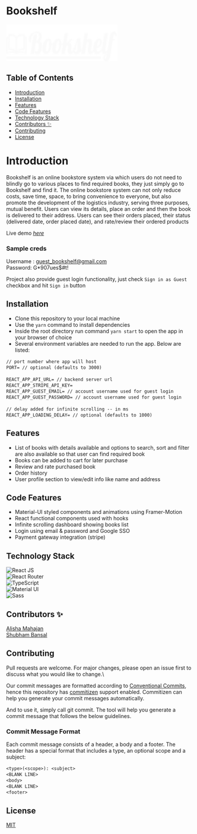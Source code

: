 # Bookshelf

<img src="./src/assets/bookshelf-logo.svg" width="300" height="100">

## Table of Contents

- [Introduction](#introduction)
- [Installation](#installation)
- [Features](#features)
- [Code Features](#code-features)
- [Technology Stack](#technology-stack)
- [Contributors ✨](#contributors-)
- [Contributing](#contributing)
- [License](#license)
  
# Introduction

Bookshelf is an online bookstore system via which users do not need to blindly go to various places to find required books, they just simply go to Bookshelf and find it. The online bookstore system can not only reduce costs, save time, space, to bring convenience to everyone, but also promote the development of the logistics industry, serving three purposes, mutual benefit. Users can view its details, place an order and then the book is delivered to their address. Users can see their orders placed, their status (delivered date, order placed date), and rate/review their ordered products

Live demo [_here_](https://n11-bookshelf.herokuapp.com/)

### Sample creds

Username : guest_bookshelf@gmail.com \
Password: G*907ues$#t!

Project also provide guest login functionality, just check `Sign in as Guest` checkbox and hit `Sign in` button
## Installation

- Clone this repository to your local machine
- Use the `yarn` command to install dependencies
- Inside the root directory run command `yarn start` to open the app in your browser of choice
- Several environment variables are needed to run the app. Below are listed:

```plaintext
// port number where app will host
PORT= // optional (defaults to 3000)

REACT_APP_API_URL= // backend server url
REACT_APP_STRIPE_API_KEY=
REACT_APP_GUEST_EMAIL= // account username used for guest login
REACT_APP_GUEST_PASSWORD= // account username used for guest login

// delay added for infinite scrolling -- in ms
REACT_APP_LOADING_DELAY= // optional (defaults to 1000)

```

## Features

- List of books with details available and options to search, sort and filter are also available so that user can find required book
- Books can be added to cart for later purchase
- Review and rate purchased book
- Order history
- User profile section to view/edit info like name and address

## Code Features

- Material-UI styled components and animations using Framer-Motion
- React functional components used with hooks
- Infinite scrolling dashboard showing books list
- Login using email & password and Google SSO
- Payment gateway integration (stripe)

## Technology Stack

![React JS](https://img.shields.io/badge/React-20232A?style=for-the-badge&logo=react&logoColor=61DAFB)\
![React Router](https://img.shields.io/badge/React_Router-CA4245?style=for-the-badge&logo=react-router&logoColor=white)\
![TypeScript](https://img.shields.io/badge/typescript-%23007ACC.svg?style=for-the-badge&logo=typescript&logoColor=white)\
![Material UI](https://img.shields.io/badge/Material--UI-0081CB?style=for-the-badge&logo=material-ui&logoColor=white)\
![Sass](https://img.shields.io/badge/SASS-hotpink.svg?style=for-the-badge&logo=SASS&logoColor=white)

## Contributors ✨

<a href="https://github.com/Alisha-Mahajan">Alisha Mahajan</a>\
<a href="https://github.com/SVB-knowmywork">Shubham Bansal</a>

## Contributing

Pull requests are welcome. For major changes, please open an issue first to discuss what you would like to change.\

Our commit messages are formatted according to [Conventional Commits](https://conventionalcommits.org/), hence this repository has [commitizen](https://github.com/commitizen/cz-cli) support enabled. Commitizen can help you generate your commit messages automatically.

And to use it, simply call git commit. The tool will help you generate a commit message that follows the below guidelines.

### Commit Message Format

Each commit message consists of a header, a body and a footer. The header has a special format that includes a type, an optional scope and a subject:

```plaintext
<type>(<scope>): <subject>
<BLANK LINE>
<body>
<BLANK LINE>
<footer>
```

## License

[MIT](/LICENSE)